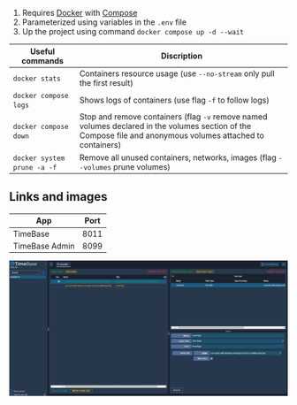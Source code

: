 1. Requires [Docker](https://docs.docker.com/engine/install/) with [Compose](https://docs.docker.com/compose/install/)
2. Parameterized using variables in the `.env` file
3. Up the project using command `docker compose up -d --wait`

| Useful commands | Discription
|-|-
| `docker stats` | Containers resource usage (use `--no-stream` only pull the first result)
| `docker compose logs` | Shows logs of containers (use flag `-f` to follow logs)
| `docker compose down` | Stop and remove containers (flag `-v` remove named volumes declared in the volumes section of the Compose file and anonymous volumes attached to containers)
| `docker system prune -a -f` | Remove all unused containers, networks, images (flag `--volumes` prune volumes)

## Links and images

| App | Port |
|-|-|
| TimeBase | 8011
| TimeBase Admin | 8099

![TimeBase Admin WEB UI](./images/timebase-admin.jpg)
